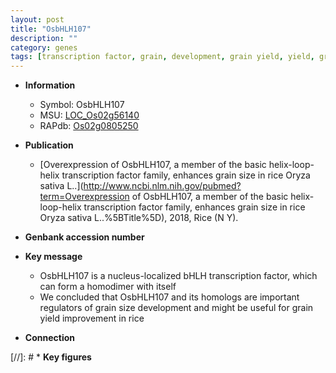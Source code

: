 ```yaml
---
layout: post
title: "OsbHLH107"
description: ""
category: genes
tags: [transcription factor, grain, development, grain yield, yield, grain size]
---
```


* **Information**  
    + Symbol: OsbHLH107  
    + MSU: [LOC_Os02g56140](http://rice.uga.edu/cgi-bin/ORF_infopage.cgi?orf=LOC_Os02g56140)  
    + RAPdb: [Os02g0805250](https://rapdb.dna.affrc.go.jp/locus/?name=Os02g0805250)  

* **Publication**  
    + [Overexpression of OsbHLH107, a member of the basic helix-loop-helix transcription factor family, enhances grain size in rice Oryza sativa L..](http://www.ncbi.nlm.nih.gov/pubmed?term=Overexpression of OsbHLH107, a member of the basic helix-loop-helix transcription factor family, enhances grain size in rice Oryza sativa L..%5BTitle%5D), 2018, Rice (N Y).

* **Genbank accession number**  

* **Key message**  
    + OsbHLH107 is a nucleus-localized bHLH transcription factor, which can form a homodimer with itself
    + We concluded that OsbHLH107 and its homologs are important regulators of grain size development and might be useful for grain yield improvement in rice

* **Connection**  

[//]: # * **Key figures**  


